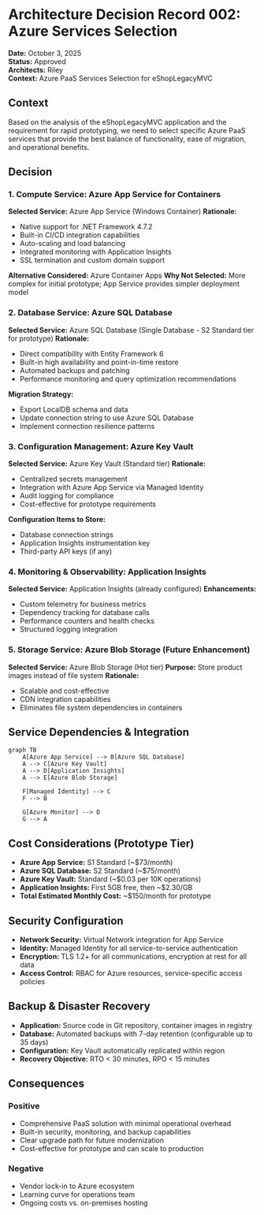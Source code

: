 # Architecture Decision Record 002: Azure Services Selection

**Date:** October 3, 2025  
**Status:** Approved  
**Architects:** Riley  
**Context:** Azure PaaS Services Selection for eShopLegacyMVC  

## Context

Based on the analysis of the eShopLegacyMVC application and the requirement for rapid prototyping, we need to select specific Azure PaaS services that provide the best balance of functionality, ease of migration, and operational benefits.

## Decision

### 1. Compute Service: Azure App Service for Containers
**Selected Service:** Azure App Service (Windows Container)
**Rationale:**
- Native support for .NET Framework 4.7.2
- Built-in CI/CD integration capabilities
- Auto-scaling and load balancing
- Integrated monitoring with Application Insights
- SSL termination and custom domain support

**Alternative Considered:** Azure Container Apps
**Why Not Selected:** More complex for initial prototype; App Service provides simpler deployment model

### 2. Database Service: Azure SQL Database
**Selected Service:** Azure SQL Database (Single Database - S2 Standard tier for prototype)
**Rationale:**
- Direct compatibility with Entity Framework 6
- Built-in high availability and point-in-time restore
- Automated backups and patching
- Performance monitoring and query optimization recommendations

**Migration Strategy:** 
- Export LocalDB schema and data
- Update connection string to use Azure SQL Database
- Implement connection resilience patterns

### 3. Configuration Management: Azure Key Vault
**Selected Service:** Azure Key Vault (Standard tier)
**Rationale:**
- Centralized secrets management
- Integration with Azure App Service via Managed Identity
- Audit logging for compliance
- Cost-effective for prototype requirements

**Configuration Items to Store:**
- Database connection strings
- Application Insights instrumentation key
- Third-party API keys (if any)

### 4. Monitoring & Observability: Application Insights
**Selected Service:** Application Insights (already configured)
**Enhancements:**
- Custom telemetry for business metrics
- Dependency tracking for database calls
- Performance counters and health checks
- Structured logging integration

### 5. Storage Service: Azure Blob Storage (Future Enhancement)
**Selected Service:** Azure Blob Storage (Hot tier)
**Purpose:** Store product images instead of file system
**Rationale:**
- Scalable and cost-effective
- CDN integration capabilities
- Eliminates file system dependencies in containers

## Service Dependencies & Integration

```mermaid
graph TB
    A[Azure App Service] --> B[Azure SQL Database]
    A --> C[Azure Key Vault]
    A --> D[Application Insights]
    A --> E[Azure Blob Storage]
    
    F[Managed Identity] --> C
    F --> B
    
    G[Azure Monitor] --> D
    G --> A
```

## Cost Considerations (Prototype Tier)
- **Azure App Service:** S1 Standard (~$73/month)
- **Azure SQL Database:** S2 Standard (~$75/month)  
- **Azure Key Vault:** Standard (~$0.03 per 10K operations)
- **Application Insights:** First 5GB free, then ~$2.30/GB
- **Total Estimated Monthly Cost:** ~$150/month for prototype

## Security Configuration
- **Network Security:** Virtual Network integration for App Service
- **Identity:** Managed Identity for all service-to-service authentication
- **Encryption:** TLS 1.2+ for all communications, encryption at rest for all data
- **Access Control:** RBAC for Azure resources, service-specific access policies

## Backup & Disaster Recovery
- **Application:** Source code in Git repository, container images in registry
- **Database:** Automated backups with 7-day retention (configurable up to 35 days)
- **Configuration:** Key Vault automatically replicated within region
- **Recovery Objective:** RTO < 30 minutes, RPO < 15 minutes

## Consequences

### Positive
- Comprehensive PaaS solution with minimal operational overhead
- Built-in security, monitoring, and backup capabilities
- Clear upgrade path for future modernization
- Cost-effective for prototype and can scale to production

### Negative
- Vendor lock-in to Azure ecosystem
- Learning curve for operations team
- Ongoing costs vs. on-premises hosting